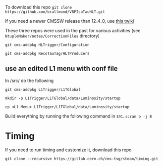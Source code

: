 To download this repo
`git clone https://github.com/brallmond/VBFIsoTauHLT.git`


If you need a newer CMSSW release than 12_4_0, use [this twiki](https://twiki.cern.ch/twiki/bin/view/CMSPublic/SWGuideGlobalHLT)


These three repos were used in the past for various activities (see `NtupleMaker/notes/CorrectionFiles` directory)

`git cms-addpkg HLTrigger/Configuration`

`git cms-addpkg RecoTauTag/HLTProducers`

## use an edited L1 menu with conf file
In /src/ do the following

`git cms-addpkg L1Trigger/L1TGlobal`

`mkdir -p L1Trigger/L1TGlobal/data/Luminosity/startup`

`cp <L1 Menu> L1Trigger/L1TGlobal/data/Luminosity/startup`



Build everything by running the following command in src.
`scram b -j 8`

# Timing #

If you need to run timing and customize it, download this repo

`git clone --recursive https://gitlab.cern.ch/cms-tsg/steam/timing.git`
